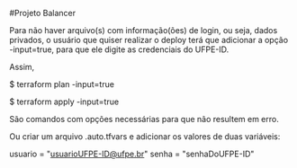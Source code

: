 #Projeto Balancer

Para não haver arquivo(s) com informação(ões) de login, ou seja, dados privados, o usuário que quiser realizar o deploy terá que adicionar a opção -input=true, para que ele digite as credenciais do UFPE-ID.

Assim,

$ terraform plan -input=true

$ terraform apply -input=true

São comandos com opções necessárias para que não resultem em erro.

Ou criar um arquivo <nomedoArquivo>.auto.tfvars e adicionar os valores de duas variáveis:
  
  usuario = "usuarioUFPE-ID@ufpe.br"
  senha   = "senhaDoUFPE-ID"
